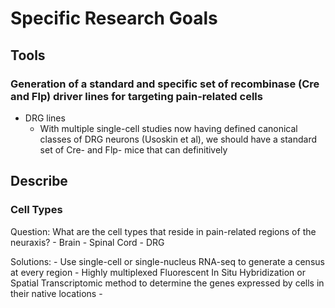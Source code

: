 # Specific Research Goals

## Tools

### Generation of a standard and specific set of recombinase (Cre and Flp) driver lines for targeting pain-related cells
- DRG lines
    - With multiple single-cell studies now having defined canonical classes of DRG neurons (Usoskin et al), we should have a standard set of Cre- and Flp- mice that can definitively 


## Describe

### Cell Types

Question: What are the cell types that reside in pain-related regions of the neuraxis?
	- Brain
	- Spinal Cord
	- DRG
 
 Solutions:
 	- Use single-cell or single-nucleus RNA-seq to generate a census at every region
 	- Highly multiplexed Fluorescent In Situ Hybridization or Spatial Transcriptomic method to determine the genes expressed by cells in their native locations
 	- 
 




